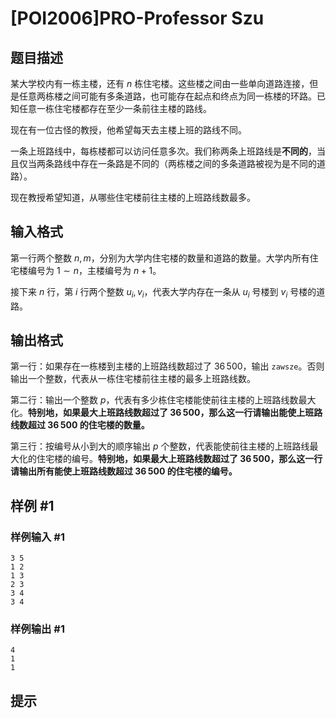 # [POI2006]PRO-Professor Szu

## 题目描述

某大学校内有一栋主楼，还有 $n$ 栋住宅楼。这些楼之间由一些单向道路连接，但是任意两栋楼之间可能有多条道路，也可能存在起点和终点为同一栋楼的环路。已知任意一栋住宅楼都存在至少一条前往主楼的路线。

现在有一位古怪的教授，他希望每天去主楼上班的路线不同。

一条上班路线中，每栋楼都可以访问任意多次。我们称两条上班路线是**不同的**，当且仅当两条路线中存在一条路是不同的（两栋楼之间的多条道路被视为是不同的道路）。

现在教授希望知道，从哪些住宅楼前往主楼的上班路线数最多。

## 输入格式

第一行两个整数 $n,m$，分别为大学内住宅楼的数量和道路的数量。大学内所有住宅楼编号为 $1 \sim n$，主楼编号为 $n+1$。

接下来 $n$ 行，第 $i$ 行两个整数 $u_i,v_i$，代表大学内存在一条从 $u_i$ 号楼到 $v_i$ 号楼的道路。

## 输出格式

第一行：如果存在一栋楼到主楼的上班路线数超过了 $36\,500$，输出 `zawsze`。否则输出一个整数，代表从一栋住宅楼前往主楼的最多上班路线数。

第二行：输出一个整数 $p$，代表有多少栋住宅楼能使前往主楼的上班路线数最大化。**特别地，如果最大上班路线数超过了 $36\,500$，那么这一行请输出能使上班路线数超过 $36\,500$ 的住宅楼的数量。**

第三行：按编号从小到大的顺序输出 $p$ 个整数，代表能使前往主楼的上班路线最大化的住宅楼的编号。**特别地，如果最大上班路线数超过了 $36\,500$，那么这一行请输出所有能使上班路线数超过 $36\,500$ 的住宅楼的编号。**

## 样例 #1

### 样例输入 #1
```
3 5
1 2
1 3
2 3
3 4
3 4
```

### 样例输出 #1

```
4
1
1
```

## 提示


